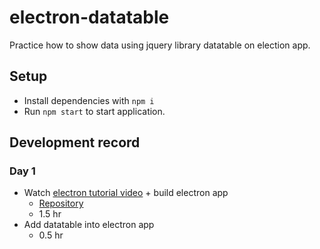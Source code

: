 # electron-datatable
Practice how to show data using jquery library datatable on election app.
## Setup
- Install dependencies with `npm i`
- Run `npm start` to start application.
## Development record
### Day 1
- Watch [electron tutorial video](https://www.youtube.com/watch?v=kN1Czs0m1SU&t=791s) + build electron app
  - [Repository](https://github.com/bradtraversy/electronshoppinglist) 
  - 1.5 hr
- Add datatable into electron app
  - 0.5 hr
